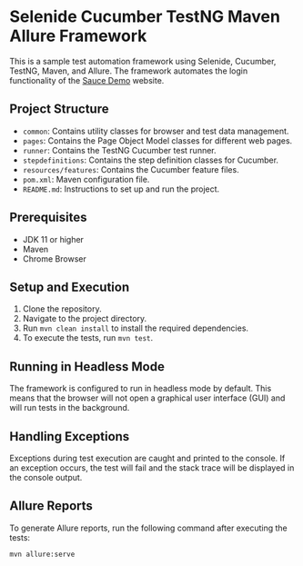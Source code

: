 # Selenide Cucumber TestNG Maven Allure Framework

This is a sample test automation framework using Selenide, Cucumber, TestNG, Maven, and Allure. The framework automates the login functionality of the [Sauce Demo](https://www.saucedemo.com/) website.

## Project Structure

- `common`: Contains utility classes for browser and test data management.
- `pages`: Contains the Page Object Model classes for different web pages.
- `runner`: Contains the TestNG Cucumber test runner.
- `stepdefinitions`: Contains the step definition classes for Cucumber.
- `resources/features`: Contains the Cucumber feature files.
- `pom.xml`: Maven configuration file.
- `README.md`: Instructions to set up and run the project.

## Prerequisites

- JDK 11 or higher
- Maven
- Chrome Browser

## Setup and Execution

1. Clone the repository.
2. Navigate to the project directory.
3. Run `mvn clean install` to install the required dependencies.
4. To execute the tests, run `mvn test`.

## Running in Headless Mode

The framework is configured to run in headless mode by default. This means that the browser will not open a graphical user interface (GUI) and will run tests in the background.

## Handling Exceptions

Exceptions during test execution are caught and printed to the console. If an exception occurs, the test will fail and the stack trace will be displayed in the console output.

## Allure Reports

To generate Allure reports, run the following command after executing the tests:

```bash
mvn allure:serve
